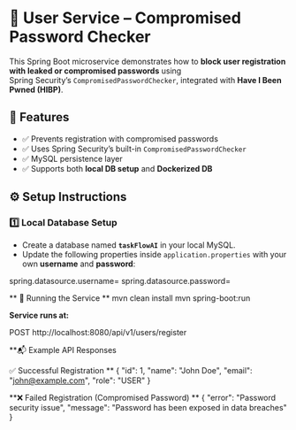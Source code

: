# 🔐 User Service – Compromised Password Checker

This Spring Boot microservice demonstrates how to **block user registration with leaked or compromised passwords** using  
Spring Security’s `CompromisedPasswordChecker`, integrated with **Have I Been Pwned (HIBP)**.


## 📌 Features
- ✅ Prevents registration with compromised passwords  
- ✅ Uses Spring Security’s built-in `CompromisedPasswordChecker`  
- ✅ MySQL persistence layer  
- ✅ Supports both **local DB setup** and **Dockerized DB**  


## ⚙️ Setup Instructions

### 1️⃣ Local Database Setup
- Create a database named **`taskFlowAI`** in your local MySQL.  
- Update the following properties inside `application.properties` with your own **username** and **password**:  

spring.datasource.username=<your-username>
spring.datasource.password=<your-password>

**
🚀 Running the Service
**
mvn clean install
mvn spring-boot:run

**Service runs at:**

POST http://localhost:8080/api/v1/users/register

**📬 Example API Responses

✅ Successful Registration
**
{
  "id": 1,
  "name": "John Doe",
  "email": "john@example.com",
  "role": "USER"
}


**❌ Failed Registration (Compromised Password)
**
{
  "error": "Password security issue",
  "message": "Password has been exposed in data breaches"
}


